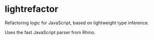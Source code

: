lightrefactor
=============

Refactoring logic for JavaScript, based on lightweight type inference.

Uses the fast JavaScript parser from Rhino.
